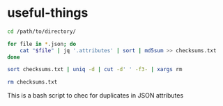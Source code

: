 # useful-things

```bash
cd /path/to/directory/

for file in *.json; do
    cat "$file" | jq '.attributes' | sort | md5sum >> checksums.txt
done

sort checksums.txt | uniq -d | cut -d' ' -f3- | xargs rm

rm checksums.txt
```

This is a bash script to chec for duplicates in JSON attributes
